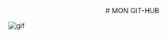 
<div align="center"> # MON GIT-HUB </div>



![gif](https://i.pinimg.com/originals/19/6a/d9/196ad9d3122098b297d7b99ce9ff209f.gif)
